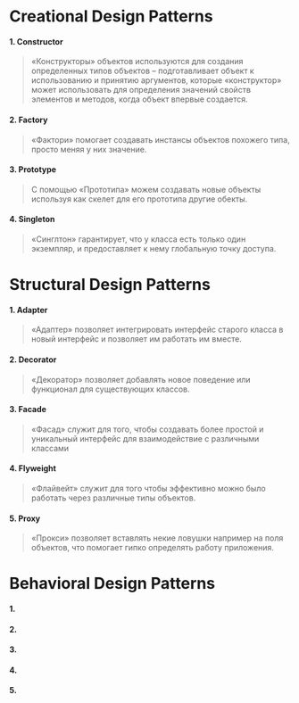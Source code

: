 # Creational Design Patterns
#### 1. Constructor
> «Конструкторы» объектов используются для создания определенных типов объектов – подготавливает объект к использованию и принятию аргументов, которые  «конструктор» может использовать для определения значений свойств элементов и методов, когда объект впервые создается.

#### 2. Factory
> «Фактори» помогает создавать инстансы объектов похожего типа, просто меняя у них значение.

#### 3. Prototype
> С помощью «Прототипа» можем создавать новые объекты используя как скелет для его прототипа другие обекты.

#### 4. Singleton
> «Синглтон» гарантирует, что у класса есть только один экземпляр, и 
> предоставляет к нему глобальную точку доступа.

# Structural Design Patterns
#### 1. Adapter
> «Адаптер» позволяет интегрировать интерфейс старого класса в новый интерфейс 
> и позволяет им работать им вместе.

#### 2. Decorator
> «Декоратор» позволяет добавлять новое поведение или функционал для существующих классов.

#### 3. Facade
> «Фасад» служит для того, чтобы создавать более простой и уникальный интерфейс для
> взаимодействие с различными классами

#### 4. Flyweight
> «Флайвейт» служит для того чтобы эффективно можно было работать через различные типы объектов.

#### 5. Proxy
> «Прокси» позволяет вставлять некие ловушки например на поля объектов, 
> что помогает гипко определять работу приложения.

# Behavioral Design Patterns
#### 1.

#### 2.

#### 3.

#### 4.

#### 5.
